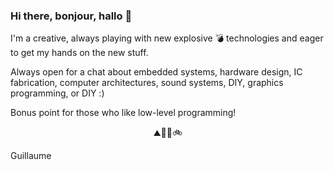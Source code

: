 ### Hi there, bonjour, hallo 👋

I'm a creative, always playing with new explosive 💣 technologies and eager to get my hands on the new stuff. 

Always open for a chat about embedded systems, hardware design, IC fabrication, computer architectures, sound systems, DIY, graphics programming, or DIY :) 

Bonus point for those who like low-level programming!

<p align="center">
 ⛰🌱💬🚲  
</p>

Guillaume
